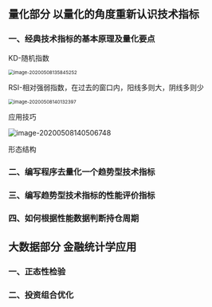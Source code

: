 ## 量化部分 以量化的角度重新认识技术指标

### 一、经典技术指标的基本原理及量化要点

KD-随机指数

<img src="C:\Users\段雨辰\AppData\Roaming\Typora\typora-user-images\image-20200508135845252.png" alt="image-20200508135845252" style="zoom:67%;" />

RSI-相对强弱指数，在过去的窗口内，阳线多则大，阴线多则少

<img src="C:\Users\段雨辰\AppData\Roaming\Typora\typora-user-images\image-20200508140132397.png" alt="image-20200508140132397" style="zoom:67%;" />

应用技巧

![image-20200508140506748](C:\Users\段雨辰\AppData\Roaming\Typora\typora-user-images\image-20200508140506748.png)

形态结构



### 二、编写程序去量化一个趋势型技术指标

### 三、编写趋势型技术指标的性能评价指标

### 四、如何根据性能数据判断持仓周期

## 大数据部分 金融统计学应用

### 一、正态性检验

### 二、投资组合优化